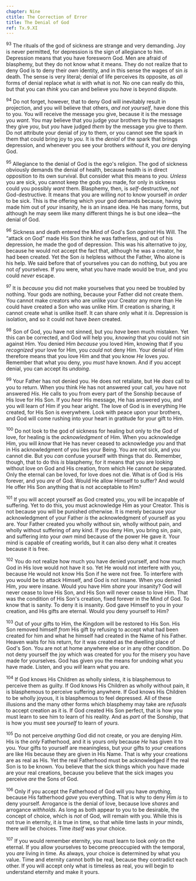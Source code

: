 ```yaml
---
chapter: Nine
ctitle: The Correction of Error
title: The Denial of God
ref: Tx.9.XI
---
```


<sup>93</sup> The rituals of the god of sickness are strange and very demanding.
Joy is never permitted, for depression is the sign of allegiance to him.
Depression means that you have foresworn God. Men are afraid of
blasphemy, but they do not know what it means. They do not realize that
to deny God is to deny their *own* identity, and in this sense the wages
of sin *is* death. The sense is very literal; denial of life perceives
its opposite, as *all* forms of denial replace what *is* with what is
*not.* No one can really do this, but that you can *think* you can and
believe you *have* is beyond dispute.

<sup>94</sup> Do not forget, however, that to deny God will inevitably result in
projection, and you will believe that others, *and not yourself*, have
done this to you. You will receive the message you give, because it is
the message you *want*. You may believe that you judge your brothers by
the messages they give *you*, but *you* have judged *them* by the
message you give to *them*. Do not attribute your denial of joy to them,
or you cannot see the spark in them that could bring joy to *you.* It is
the *denial* of the spark that brings depression, and whenever you see
your brothers *without* it, you *are* denying God.

<sup>95</sup> Allegiance to the denial of God is the ego's religion. The god of
sickness obviously demands the denial of health, because health is in
direct opposition to its own survival. But consider what this means to
*you. Unless* you are sick, you cannot keep the gods you made, for only
in sickness could you possibly *want* them. Blasphemy, then, is
*self*\-destructive, *not* God-destructive. It means that you are
willing *not* to know yourself *in* *order* to be sick. This is the
offering which your god demands because, having made him out of *your*
insanity, he is an insane idea. He has many forms, but although he may
seem like many different things he is but one idea—the denial of God.

<sup>96</sup> Sickness and death entered the Mind of God's Son *against* His Will.
The “attack on God” made His Son think he was fatherless, and out of his
depression, he made the god of depression. This was his alternative to
joy, because he would not accept the fact that, although he was a
creator, he had been created. Yet the Son *is* helpless without the
Father, Who alone is his help. We said before that of yourselves you can
do nothing, but you are not *of* yourselves. If you were, what you have
made would be true, and you could *never* escape.

<sup>97</sup> It is *because* you did not make yourselves that you need be troubled
by nothing. Your gods are nothing, because your Father did not create
them. You cannot make creators who are unlike your Creator any more than
He could have created a Son who was unlike Him. If creation is sharing,
it cannot create what is unlike itself. It can share only what it *is*.
Depression is isolation, and so it could not have *been* created.

<sup>98</sup> Son of God, you have not sinned, but you *have* been much mistaken.
Yet this can be corrected, and God will help you, *knowing* that you
could not sin against Him. You denied Him *because* you loved Him,
knowing that if you *recognized* your love for Him, you *could* not deny
Him. Your denial of Him therefore means that you love Him and that you
know *He* loves *you*. Remember that what you deny, you *must* have
known. And if you accept denial, you can accept its *undoing*.

<sup>99</sup> Your Father has not denied you. He does not retaliate, but He *does*
call to you to return. When you think He has not answered your call,
*you* have not answered *His*. He calls to you from every part of the
Sonship because of His love for His Son. If you *hear* His message, He
has answered you, and you will learn of Him if you hear aright. The love
of God is in everything He created, for His Son is everywhere. Look with
peace upon your brothers, and God will come rushing into your heart in
gratitude for your gift to Him.

<sup>100</sup> Do not look to the god of sickness for healing but only to the God
of love, for healing is the *acknowledgment* of Him. When you
acknowledge Him, you will *know* that He has never ceased to acknowledge
*you* and that in His acknowledgment of you lies your Being. You are not
sick, and you cannot die. But you *can* confuse yourself with things
that do. Remember, though, that to do this *is* blasphemy, for it means
that you are looking without love on God and His creation, from which He
cannot *be* separated. Only the eternal can be loved, for love does not
die. What is of God is His forever, and you *are* of God. Would He allow
Himself to suffer? And would He offer His Son anything that is not
acceptable to Him?

<sup>101</sup> If you will accept yourself as God created you, you will be
incapable of suffering. Yet to do this, you must acknowledge Him as your
Creator. This is not because you will be punished otherwise. It is
merely because your acknowledgment of your Father *is* the
acknowledgment of yourself as you are. Your Father created you wholly
without sin, wholly without pain, and wholly without suffering of any
kind. If you deny Him, you bring sin, pain, and suffering into your
*own* mind because of the power He gave it. Your mind is capable of
creating worlds, but it can also deny what it creates because it is
free.

<sup>102</sup> You do not realize how much you have denied yourself, and how much
God in His love would not have it so. Yet He would not interfere with
you, because He would not know His Son if he were not free. To interfere
with you would be to attack Himself, and God is not insane. When you
denied Him, *you* were insane. Would you have Him *share* your insanity?
God will never cease to love His Son, and His Son will never cease to
love Him. That was the condition of His Son's creation, fixed forever in
the Mind of God. To know that is sanity. To deny it is insanity. God
gave Himself to you in your creation, and His gifts are eternal. Would
you deny yourself to Him?

<sup>103</sup> Out of your gifts to Him, the Kingdom will be restored to His Son.
His Son removed himself *from* His gift by refusing to accept what had
been created for him and what he himself had created in the Name of his
Father. Heaven waits for his return, for it was created as the dwelling
place of God's Son. You are not at home anywhere else or in any other
condition. Do not deny yourself the joy which was created for you for
the misery you have made for yourselves. God has given you the means for
undoing what you have made. Listen, and you *will* learn what you are.

<sup>104</sup> If God knows His Children as wholly sinless, it is blasphemous to
perceive them as guilty. If God knows His Children as wholly without
pain, it is blasphemous to perceive suffering anywhere. If God knows His
Children to be wholly joyous, it is blasphemous to feel depressed. All
of these illusions and the many other forms which blasphemy may take are
*refusals* to accept creation as it is. If God created His Son perfect,
that is how you must learn to see him to learn of his reality. And as
*part* of the Sonship, that is how you must see *yourself* to learn of
*yours.*

<sup>105</sup> Do not perceive *anything* God did not create, or you are denying
*Him*. His is the *only* Fatherhood, and it is yours only because *He*
has given it to you. Your gifts to yourself are meaningless, but your
gifts to *your* creations are like His because they are given in His
Name. That is why your creations are as real as His. Yet the real
Fatherhood must be acknowledged if the real Son is to be known. You
believe that the sick things which you have made are your real
creations, because you believe that the sick images you perceive *are*
the Sons of God.

<sup>106</sup> Only if you accept the Fatherhood of God will you have *anything*,
because His fatherhood *gave* you everything. That is why to deny Him
*is* to deny yourself. Arrogance is the denial of love, because love
*shares* and arrogance *withholds*. As long as both appear to you to be
desirable, the concept of choice, which is *not* of God, will remain
with you. While this is not true in eternity, it *is* true in time, so
that while time lasts in *your* minds, there *will* be choices. Time
*itself* was your choice.

<sup>107</sup> If you would remember eternity, you must learn to look *only* on the
eternal. If you allow yourselves to become preoccupied with the
temporal, you *are* living in time. As always, your choice is determined
by what you value. Time and eternity cannot both be real, because they
contradict each other. If you will accept only what is timeless as real,
you will begin to understand eternity and make it yours.

